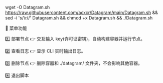 wget -O Datagram.sh https://raw.githubusercontent.com/acxcr/Datagram/main/Datagram.sh && sed -i 's/\r//' Datagram.sh && chmod +x Datagram.sh && ./Datagram.sh



🧭 菜单功能


1️⃣ 部署节点
👉 交互输入 key(许可证密钥)，自动构建容器并运行节点。

2️⃣ 查看日志
👉 显示 CLI 实时输出日志。

3️⃣ 删除节点
👉 删除容器和 ./datagram/ 文件夹，不会影响其他容器。

4️⃣ 退出脚本
